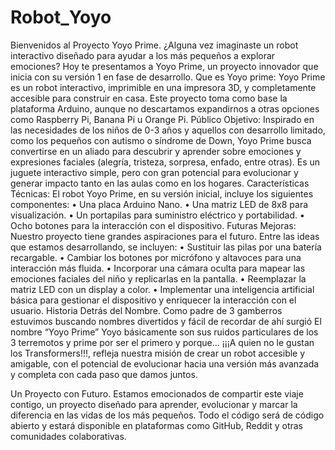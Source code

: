 # Robot_Yoyo
 
Bienvenidos al Proyecto Yoyo Prime.
¿Alguna vez imaginaste un robot interactivo diseñado para ayudar a los más pequeños a explorar emociones? Hoy te presentamos a Yoyo Prime, un proyecto innovador que inicia con su versión 1 en fase de desarrollo.
Que es Yoyo prime:
Yoyo Prime es un robot interactivo, imprimible en una impresora 3D, y completamente accesible para construir en casa. Este proyecto toma como base la plataforma Arduino, aunque no descartamos expandirnos a otras opciones como Raspberry Pi, Banana Pi u Orange Pi.
Público Objetivo:
Inspirado en las necesidades de los niños de 0-3 años y aquellos con desarrollo limitado, como los pequeños con autismo o síndrome de Down, Yoyo Prime busca convertirse en un aliado para descubrir y aprender sobre emociones y expresiones faciales (alegría, tristeza, sorpresa, enfado, entre otras). Es un juguete interactivo simple, pero con gran potencial para evolucionar y generar impacto tanto en las aulas como en los hogares.
Características Técnicas:
El robot Yoyo Prime, en su versión inicial, incluye los siguientes componentes:
•	Una placa Arduino Nano.
•	Una matriz LED de 8x8 para visualización.
•	Un portapilas para suministro eléctrico y portabilidad.
•	Ocho botones para la interacción con el dispositivo.
Futuras Mejoras:
Nuestro proyecto tiene grandes aspiraciones para el futuro. Entre las ideas que estamos desarrollando, se incluyen:
•	Sustituir las pilas por una batería recargable.
•	Cambiar los botones por micrófono y altavoces para una interacción más fluida.
•	Incorporar una cámara oculta para mapear las emociones faciales del niño y replicarlas en la pantalla.
•	Reemplazar la matriz LED con un display a color.
•	Implementar una inteligencia artificial básica para gestionar el dispositivo y enriquecer la interacción con el usuario.
Historia Detrás del Nombre.
Como padre de 3 gamberros estuvimos buscando nombres divertidos y fácil de recordar de ahí surgió El nombre “Yoyo Prime” Yoyo básicamente son sus ruidos particulares de los 3 terremotos y prime por ser el primero y porque… ¡¡¡A quien no le gustan los Transformers!!!, refleja nuestra misión de crear un robot accesible y amigable, con el potencial de evolucionar hacia una versión más avanzada y completa con cada paso que damos juntos.

Un Proyecto con Futuro.
Estamos emocionados de compartir este viaje contigo, un proyecto diseñado para aprender, evolucionar y marcar la diferencia en las vidas de los más pequeños. Todo el código será de código abierto y estará disponible en plataformas como GitHub, Reddit y otras comunidades colaborativas.

